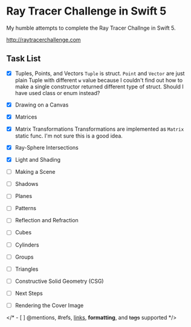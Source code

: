# Ray Tracer Challenge in Swift 5

My humble attempts to complete the Ray Tracer Challnge in Swift 5.

http://raytracerchallenge.com

## Task List

- [x] Tuples, Points, and Vectors
	`Tuple` is struct. `Point` and `Vector` are just plain Tuple with different `w` value because I couldn't find out how to make a single constructor returned different type of struct. Should I have used class or enum instead?
- [x] Drawing on a Canvas
- [x] Matrices
- [x] Matrix Transformations
	Transformations are implemented as `Matrix` static func. I'm not sure this is a good idea.
- [x] Ray-Sphere Intersections
- [x] Light and Shading
- [ ] Making a Scene
- [ ] Shadows
- [ ] Planes
- [ ] Patterns
- [ ] Reflection and Refraction
- [ ] Cubes
- [ ] Cylinders
- [ ] Groups
- [ ] Triangles
- [ ] Constructive Solid Geometry (CSG)
- [ ] Next Steps
- [ ] Rendering the Cover Image


</* - [ ] @mentions, #refs, [links](), **formatting**, and <del>tags</del> supported */>
